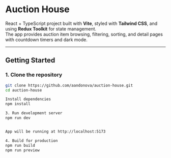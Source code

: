 # Auction House 

React + TypeScript project built with **Vite**, styled with **Tailwind CSS**, and using **Redux Toolkit** for state management.  
The app provides auction item browsing, filtering, sorting, and detail pages with countdown timers and dark mode.

---

##  Getting Started

### 1. Clone the repository
```bash
git clone https://github.com/aandonova/auction-house.git
cd auction-house

Install dependencies
npm install

3. Run development server
npm run dev


App will be running at http://localhost:5173

4. Build for production
npm run build
npm run preview
